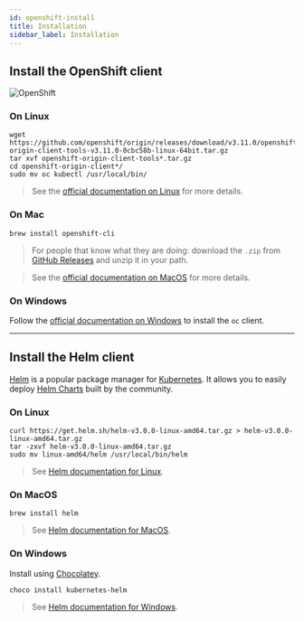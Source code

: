```yaml
---
id: openshift-install
title: Installation
sidebar_label: Installation
---
```



## Install the OpenShift client

![OpenShift](/dsri-documentation/img/openshift-logo.png)

### On Linux

```shell
wget https://github.com/openshift/origin/releases/download/v3.11.0/openshift-origin-client-tools-v3.11.0-0cbc58b-linux-64bit.tar.gz
tar xvf openshift-origin-client-tools*.tar.gz
cd openshift-origin-client*/
sudo mv oc kubectl /usr/local/bin/
```

> See the [official documentation on Linux](https://docs.okd.io/latest/cli_reference/get_started_cli.html#cli-linux) for more details.

### On Mac

```shell
brew install openshift-cli
```

> For people that know what they are doing: download the `.zip` from [GitHub Releases](https://github.com/openshift/origin/releases) and unzip it in your path.

> See the [official documentation on MacOS](https://docs.okd.io/latest/cli_reference/get_started_cli.html#cli-mac) for more details.

### On Windows

Follow the [official documentation on Windows](https://docs.okd.io/latest/cli_reference/get_started_cli.html#cli-windows) to install the `oc` client.

---

## Install the Helm client

[Helm](https://helm.sh/) is a popular package manager for [Kubernetes](https://kubernetes.io/). It allows you to easily deploy [Helm Charts](https://hub.helm.sh/) built by the community.

### On Linux

```shell
curl https://get.helm.sh/helm-v3.0.0-linux-amd64.tar.gz > helm-v3.0.0-linux-amd64.tar.gz
tar -zxvf helm-v3.0.0-linux-amd64.tar.gz
sudo mv linux-amd64/helm /usr/local/bin/helm
```

> See [Helm documentation for Linux](https://helm.sh/docs/intro/install/#from-the-binary-releases).

### On MacOS

```shell
brew install helm
```

> See [Helm documentation for MacOS](https://helm.sh/docs/intro/install/#from-homebrew-macos).

### On Windows

Install using [Chocolatey](https://chocolatey.org/).

```shell
choco install kubernetes-helm
```

> See [Helm documentation for Windows](https://helm.sh/docs/intro/install/#from-chocolatey-windows).